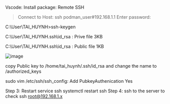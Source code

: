 Vscode:
Install package: 
Remote SSH
>Connect to Host: ssh podman_user#192.168.1.1
>Enter password:

C:\User\TAI_HUYNH>ssh-keygen

C:\User\TAI_HUYNH\.ssh\id_rsa : Prive file 3KB

C:\User\TAI_HUYNH\.ssh\id_rsa : Public file 1KB

![image](https://github.com/user-attachments/assets/d35afcfa-e056-45b9-93f4-3806056965ca)

copy Public key to /home/tai_huynh/.ssh/id_rsa and change the name to /authorized_keys

sudo vim /etc/ssh/ssh_config: Add PubkeyAuthenication Yes

Step 3: Restart service ssh
systemctl restart ssh
Step 4: ssh to the server to check
ssh root@192.168.1.x
